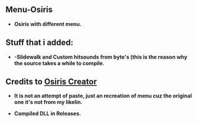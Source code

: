 ## Menu-Osiris
* **Osiris with different menu.**

## Stuff that i added:
* **-Slidewalk and Custom hitsounds from byte's (this is the reason why the source takes a while to compile.**

## Credits to [Osiris Creator](https://github.com/danielkrupinski/Osiris)

* **It is not an attempt of paste, just an recreation of menu cuz the original one it's not from my likelin.**

* **Compiled DLL in Releases.**
